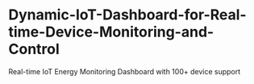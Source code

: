 # Dynamic-IoT-Dashboard-for-Real-time-Device-Monitoring-and-Control
Real-time IoT Energy Monitoring Dashboard with 100+ device support
